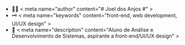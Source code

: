 - 👨‍💻 < meta name="author" content="# Joel dos Anjos #" >
- 🗝 < meta name="keywords" content="front-end, web development, UI/UX design" >
- 💬 < meta name="description" content="Aluno de Análise e Desenvolvimento de Sistemas, aspirante a front-end/UI/UX design" >
